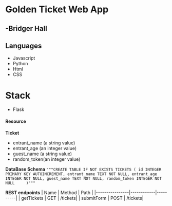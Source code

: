 # Golden Ticket Web App
## -Bridger Hall

## Languages
 - Javascript
 - Python
 - Html
 - CSS

# Stack
 - Flask
   

#### Resource
**Ticket**
- entrant_name (a string value)
- entrant_age (an integer value)
- guest_name (a string value)
- random_token(an integer value)

**DataBase Schema**
`
"""CREATE TABLE IF NOT EXISTS TICKETS (
id INTEGER PRIMARY KEY AUTOINCREMENT,
entrant_name TEXT NOT NULL,
entrant_age INTEGER NOT NULL,
guest_name TEXT NOT NULL,
random_token INTEGER NOT NULL    
)"""
`

**REST endpoints**
|     Name       |    Method  |    Path  |
|----------------|------------|----------|
|  getTickets    |     GET    |  /tickets|
|  submitForm    |     POST   |  /tickets|
